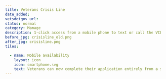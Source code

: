 ```yaml
---
title: Veterans Crisis Line
date_added:
vetsdotgov_url:
status: normal
category: Manage
description: 1-click access from a mobile phone to text or call the VCL from homepage
before_jpg: crisisline_old.png
after_jpg: crisisline.png
tiles:

  - name: Mobile availability
    layout: icon
    icon: smartphone.svg
    text: Veterans can now complete their application entirely from a smartphone
---
```

